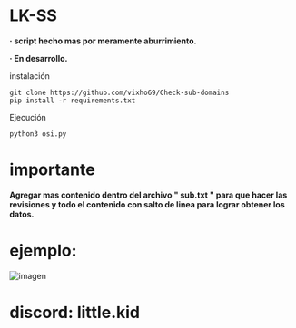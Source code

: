 # LK-SS

**· script hecho mas por meramente aburrimiento.**

**· En desarrollo.**

instalación
```
git clone https://github.com/vixho69/Check-sub-domains
pip install -r requirements.txt
```
Ejecución
```
python3 osi.py
```
# importante
**Agregar mas contenido dentro del archivo " sub.txt " para que hacer las revisiones y todo el contenido con salto de linea para lograr obtener los datos.**


# ejemplo:

![imagen](https://github.com/vixho69/Check-sub-domains/assets/133933012/6dc3ecd8-d380-4854-94d6-e854a7705188)

# discord: little.kid
